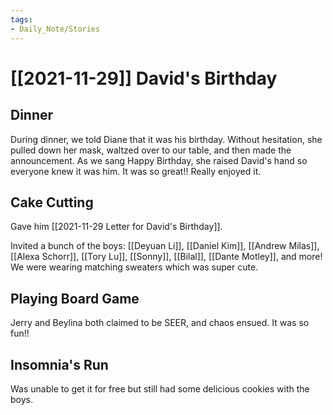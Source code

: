 ```yaml
---
tags:
- Daily_Note/Stories
---
```


# [[2021-11-29]] David's Birthday



## Dinner

During dinner, we told Diane that it was his birthday. Without hesitation, she pulled down her mask, waltzed over to our table, and then made the announcement. As we sang Happy Birthday, she raised David's hand so everyone knew it was him. It was so great!! Really enjoyed it.

## Cake Cutting

Gave him [[2021-11-29 Letter for David's Birthday]].

Invited a bunch of the boys: [[Deyuan Li]], [[Daniel Kim]], [[Andrew Milas]], [[Alexa Schorr]], [[Tory Lu]], [[Sonny]], [[Bilal]], [[Dante Motley]], and more! We were wearing matching sweaters which was super cute.

## Playing Board Game

Jerry and Beylina both claimed to be SEER, and chaos ensued. It was so fun!!

## Insomnia's Run

Was unable to get it for free but still had some delicious cookies with the boys.